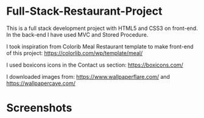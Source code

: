 # Full-Stack-Restaurant-Project

This is a full stack development project with HTML5 and CSS3 on front-end. In the back-end I have used MVC and Stored Procedure.

I took inspiration from Colorib Meal Restaurant template to make front-end of this project: https://colorlib.com/wp/template/meal/

I used boxicons icons in the Contact us section: https://boxicons.com/

I downloaded images from: https://www.wallpaperflare.com/ and https://wallpapercave.com/

# Screenshots


